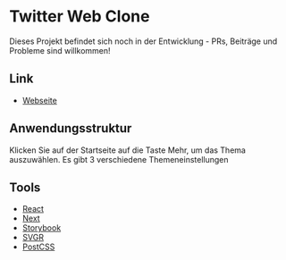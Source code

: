 # Twitter Web Clone
Dieses Projekt befindet sich noch in der Entwicklung - PRs, Beiträge und Probleme sind willkommen!

## Link
* [Webseite](https://twitter-web-clone.sakirtufan.vercel.app/)

## Anwendungsstruktur
Klicken Sie auf der Startseite auf die Taste Mehr, um das Thema auszuwählen. Es gibt 3 verschiedene Themeneinstellungen


## Tools
* [React](https://reactjs.org/)
* [Next](https://nextjs.org/)
* [Storybook](https://storybook.js.org/)
* [SVGR](https://react-svgr.com/)
* [PostCSS](https://postcss.org/)